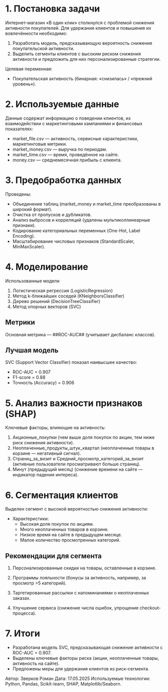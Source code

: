# 1. Постановка задачи

Интернет-магазин «В один клик» столкнулся с проблемой снижения активности покупателей. Для удержания клиентов и повышения их вовлечённости необходимо:

1. Разработать модель, предсказывающую вероятность снижения покупательской активности.
2. Выделить сегменты клиентов с высоким риском снижения активности и предложить для них персонализированные стратегии.

Целевая переменная:
- Покупательская активность (бинарная: «снизилась» / «прежний уровень»).

# 2. Используемые данные
Данные содержат информацию о поведении клиентов, их взаимодействии с маркетинговыми кампаниями и финансовых показателях:
- market_file.csv — активность, сервисные характеристики, маркетинговые метрики.
- market_money.csv — выручка по периодам.
- market_time.csv — время, проведённое на сайте.
- money.csv — среднемесячная прибыль с клиента.

# 3. Предобработка данных

Проведены:

- Объединение таблиц (market_money и market_time преобразованы в широкий формат).
- Очистка от пропусков и дубликатов.
- Анализ выбросов и корреляций (удалены мультиколлинеарные признаки).
- Кодирование категориальных переменных (One-Hot, Label Encoding).
- Масштабирование числовых признаков (StandardScaler, MinMaxScaler).

# 4. Моделирование
Использованные модели
1. Логистическая регрессия (LogisticRegression)
2. Метод k-ближайших соседей (KNeighborsClassifier)
3. Дерево решений (DecisionTreeClassifier)
4. Метод опорных векторов (SVC)

## Метрики
Основная метрика — ##ROC-AUC## (учитывает дисбаланс классов).

## Лучшая модель
SVC (Support Vector Classifier) показал наивысшее качество:

- ROC-AUC = 0.907
- F1-score = 0.88
- Точность (Accuracy) = 0.906

# 5. Анализ важности признаков (SHAP)
Ключевые факторы, влияющие на активность:
1. Акционные_покупки (чем выше доля покупок по акции, тем ниже риск снижения активности).
2. Неоплаченные_продукты_штук_квартал (неоплаченные товары в корзине — негативный сигнал).
3. Страниц_за_визит и Средний_просмотр_категорий_за_визит (активные пользователи просматривают больше страниц).
4. Минут (предыдущий месяц) (снижение времени на сайте — индикатор падения интереса).

# 6. Сегментация клиентов
Выделен сегмент с высокой вероятностью снижения активности:

- Характеристики:
  - Высокая доля покупок по акциям.
  - Много неоплаченных товаров в корзине.
  - Низкое время на сайте в предыдущем месяце.
  - Малое количество просмотренных категорий.

## Рекомендации для сегмента
1. Персонализированные скидки на товары, оставленные в корзине.

2. Программы лояльности (бонусы за активность, например, за просмотр >5 категорий).

3. Таргетированные рассылки с напоминаниями о неоплаченных заказах.

4. Улучшение сервиса (снижение числа ошибок, упрощение checkout-процесса).

# 7. Итоги
- Разработана модель SVC, предсказывающая снижение активности с ROC-AUC = 0.907.
- Выделены ключевые факторы риска (акции, неоплаченные товары, активность на сайте).
- Предложены меры для удержания клиентов из риск-сегмента.

Автор: Зверков Роман
Дата: 17.05.2025
Используемые технологии: Python, Pandas, Scikit-learn, SHAP, Matplotlib/Seaborn.
